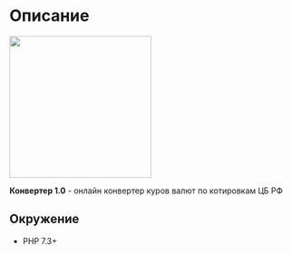 # Описание

<img src="https://storage.needpix.com/rsynced_images/currency-311743_1280.png" width="250">

**Конвертер 1.0** - онлайн конвертер куров валют по котировкам ЦБ РФ

## Окружение

* PHP 7.3+
